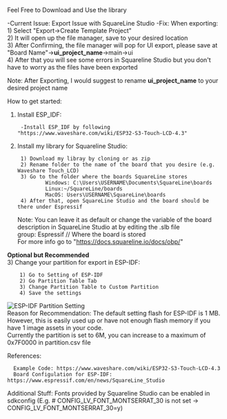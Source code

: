 Feel Free to Download and Use the library

-Current Issue: Export Issue with SquareLine Studio
-Fix: When exporting:      
      1) Select "Export->Create Template Project"      
      2) It will open up the file manager, save to your desired location      
      3) After Confirming, the file manager will pop for UI export, please save at "Board Name"->__ui_project_name__->main->ui      
      4) After that you will see some errors in Squareline Studio but you don't have to worry as the files have been exported      

Note: After Exporting, I would suggest to rename __ui_project_name__ to your desired project name

How to get started:      
1) Install ESP_IDF:
   
        -Install ESP_IDF by following "https://www.waveshare.com/wiki/ESP32-S3-Touch-LCD-4.3"
2) Install my library for Squareline Studio:
   
        1) Download my libray by cloning or as zip      
        2) Rename folder to the name of the board that you desire (e.g. Waveshare Touch_LCD)      
        3) Go to the folder where the boards SquareLine stores      
                Windows: C:\Users\USERNAME\Documents\SquareLine\boards      
                Linux:~/SquareLine/boards      
                MacOS: Users\USERNAME\SquareLine\boards      
        4) After that, open SquareLine Studio and the board should be there under Espressif          
      Note: You can leave it as default or change the variable of the board description in SquareLine Studio at by editing the .slb file      
            group: Espressif                 // Where the board is stored      
      For more info go to "https://docs.squareline.io/docs/obp/"

**Optional but Recommended**      
3) Change your partition for export in ESP-IDF:  

        1) Go to Setting of ESP-IDF      
        2) Go Partition Table Tab      
        3) Change Partition Table to Custom Partition      
        4) Save the settings      
![ESP-IDF Partition Setting](https://github.com/user-attachments/assets/bf28fc49-3217-4c88-a07c-b1d6eb7eca70)      
Reason for Recommendation:       The default setting flash for ESP-IDF is 1 MB. However, this is easily used up or have not enough flash memory if you have 1 image assets in your code.      
                                 Currently the partition is set to 6M, you can increase to a maximum of 0x7F0000 in partition.csv file

References:
      
      Example Code: https://www.waveshare.com/wiki/ESP32-S3-Touch-LCD-4.3
      Board Configulation for ESP-IDF: https://www.espressif.com/en/news/SquareLine_Studio
      

Additional Stuff:
Fonts provided by Squareline Studio can be enabled in sdkconfig (E.g. # CONFIG_LV_FONT_MONTSERRAT_30 is not set -> CONFIG_LV_FONT_MONTSERRAT_30=y)
    


